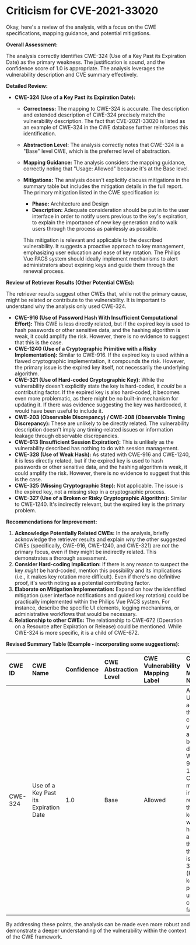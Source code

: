 # Criticism for CVE-2021-33020

Okay, here's a review of the analysis, with a focus on the CWE specifications, mapping guidance, and potential mitigations.

**Overall Assessment:**

The analysis correctly identifies CWE-324 (Use of a Key Past its Expiration Date) as the primary weakness. The justification is sound, and the confidence score of 1.0 is appropriate. The analysis leverages the vulnerability description and CVE summary effectively.

**Detailed Review:**

*   **CWE-324 (Use of a Key Past its Expiration Date):**

    *   **Correctness:** The mapping to CWE-324 is accurate. The description and extended description of CWE-324 precisely match the vulnerability description. The fact that CVE-2021-33020 is listed as an example of CWE-324 in the CWE database further reinforces this identification.
    *   **Abstraction Level:** The analysis correctly notes that CWE-324 is a "Base" level CWE, which is the preferred level of abstraction.
    *   **Mapping Guidance:** The analysis considers the mapping guidance, correctly noting that "Usage: Allowed" because it's at the Base level.
    *   **Mitigations:** The analysis doesn't explicitly discuss mitigations in the summary table but includes the mitigation details in the full report. The primary mitigation listed in the CWE specification is:

        *   **Phase:** Architecture and Design
        *   **Description:**  Adequate consideration should be put in to the user interface in order to notify users previous to the key's expiration, to explain the importance of new key generation and to walk users through the process as painlessly as possible.

        This mitigation is relevant and applicable to the described vulnerability. It suggests a proactive approach to key management, emphasizing user education and ease of key rotation. The Philips Vue PACS system should ideally implement mechanisms to alert administrators about expiring keys and guide them through the renewal process.

**Review of Retriever Results (Other Potential CWEs):**

The retriever results suggest other CWEs that, while not the primary cause, might be related or contribute to the vulnerability.  It is important to understand why the analysis only used CWE-324.

*   **CWE-916 (Use of Password Hash With Insufficient Computational Effort):** This CWE is less directly related, but if the expired key is used to hash passwords or other sensitive data, and the hashing algorithm is weak, it could amplify the risk. However, there is no evidence to suggest that this is the case.
*   **CWE-1240 (Use of a Cryptographic Primitive with a Risky Implementation):**  Similar to CWE-916. If the expired key is used within a flawed cryptographic implementation, it compounds the risk. However, the primary issue is the expired key itself, not necessarily the underlying algorithm.
*   **CWE-321 (Use of Hard-coded Cryptographic Key):**  While the vulnerability doesn't explicitly state the key is hard-coded, it *could* be a contributing factor. If the expired key is also hard-coded, it becomes even more problematic, as there might be no built-in mechanism for updating it.  If there was evidence suggesting the key was hardcoded, it would have been useful to include it.
*   **CWE-203 (Observable Discrepancy) / CWE-208 (Observable Timing Discrepancy):**  These are unlikely to be directly related. The vulnerability description doesn't imply any timing-related issues or information leakage through observable discrepancies.
*   **CWE-613 (Insufficient Session Expiration):** This is unlikely as the vulnerability described has nothing to do with session management.
*   **CWE-328 (Use of Weak Hash):** As stated with CWE-916 and CWE-1240, it is less directly related, but if the expired key is used to hash passwords or other sensitive data, and the hashing algorithm is weak, it could amplify the risk. However, there is no evidence to suggest that this is the case.
*   **CWE-325 (Missing Cryptographic Step):** Not applicable. The issue is the expired key, not a missing step in a cryptographic process.
*   **CWE-327 (Use of a Broken or Risky Cryptographic Algorithm):** Similar to CWE-1240. It's indirectly relevant, but the expired key is the primary problem.

**Recommendations for Improvement:**

1.  **Acknowledge Potentially Related CWEs:**  In the analysis, briefly acknowledge the retriever results and explain *why* the other suggested CWEs (specifically, CWE-916, CWE-1240, and CWE-321) are *not* the primary focus, even if they might be indirectly related. This demonstrates a thorough assessment.
2.  **Consider Hard-coding Implication:** If there is any reason to suspect the key *might* be hard-coded, mention this possibility and its implications (i.e., it makes key rotation more difficult).  Even if there's no definitive proof, it's worth noting as a potential contributing factor.
3.  **Elaborate on Mitigation Implementation:** Expand on how the identified mitigation (user interface notifications and guided key rotation) could be practically implemented within the Philips Vue PACS system. For instance, describe the specific UI elements, logging mechanisms, or administrative workflows that would be necessary.
4.  **Relationship to other CWEs:** The relationship to CWE-672 (Operation on a Resource after Expiration or Release) could be mentioned. While CWE-324 is more specific, it is a child of CWE-672.

**Revised Summary Table (Example - incorporating some suggestions):**

| CWE ID  | CWE Name                                                    | Confidence | CWE Abstraction Level | CWE Vulnerability Mapping Label | CWE-Vulnerability Mapping Notes                                                                                                                                                                                                                                                                                                          |
| :-------- | :---------------------------------------------------------- | :--------- | :-------------------- | :------------------------------ | :------------------------------------------------------------------------------------------------------------------------------------------------------------------------------------------------------------------------------------------------------------------------------------------------------------------------------------- |
| CWE-324 | Use of a Key Past its Expiration Date                       | 1.0        | Base                  | Allowed                         | Acceptable-Use. Directly addresses the root cause of the vulnerability, as confirmed by the CVE description. While CWE-916, CWE-1240, and CWE-327 might be indirectly relevant if the expired key is used with weak hashing or algorithms, they are not the primary issue.  CWE-321 (Hardcoded key) is a potential but unconfirmed contributing factor. |

By addressing these points, the analysis can be made even more robust and demonstrate a deeper understanding of the vulnerability within the context of the CWE framework.